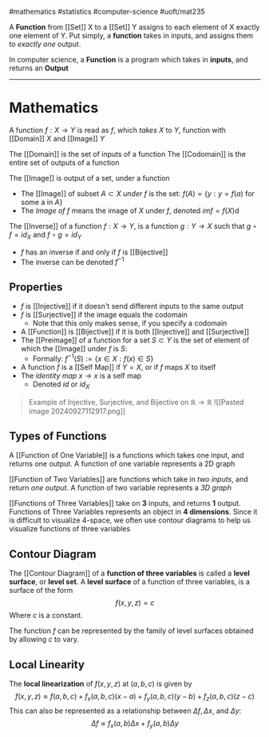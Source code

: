 #mathematics #statistics #computer-science 
#uoft/mat235 


A **Function** from [[Set]] X to a [[Set]] Y assigns to each element of X exactly one element of Y. Put simply, a **function** takes in inputs, and assigns them to *exactly one* output.

In computer science, a **Function** is a program which takes in **inputs**, and returns an **Output**

---
# Mathematics
A function $f:X\rightarrow Y$ is read as $f$, which *takes* $X$ to $Y$, function with [[Domain]] $X$ and [[Image]] $Y$

The [[Domain]] is the set of inputs of a function
The [[Codomain]] is the entire set of outputs of a function

The [[Image]] is output of a set, under a function
- The [[Image]] of subset $A\subset X$ *under* $f$ is the set: $f(A)=\{y:y=f(a) \text{ for some a in } A\}$ 
- The *Image of* $f$ means the image of $X$ under $f$, denoted $im f=f(X)$d

The [[Inverse]] of a function $f:X\rightarrow Y$, is a function $g:Y\rightarrow X$ such that $g\circ f = id_{X}$ and $f\circ g = id_{Y}$
- $f$ has an inverse if and only if $f$ is [[Bijective]]
- The inverse can be denoted $f^{-1}$
## Properties
- $f$ is [[Injective]] if it doesn't send different inputs to the same output
- $f$ is [[Surjective]] if the image equals the codomain 
	- Note that this only makes sense, if you specify a codomain
- A [[Function]] is [[Bijective]] if it is both [[Injective]] and [[Surjective]]
- The [[Preimage]] of a function for a set $S\subset Y$ is the set of element of which the [[Image]] under $f$ is $S$:
	- Formally: $f^{-1}(S):=\{x\in X: f(x)\in S\}$ 
- A function $f$ is a [[Self Map]] if $Y=X$, or if $f$ maps $X$ to itself
- The *identity map* $x\to x$ is a self map
	- Denoted $id$ or $id_{X}$

> Example of Injective, Surjective, and Bijective on $\mathbb{R}\rightarrow \mathbb{R}$
> 	![[Pasted image 20240927112917.png]]


## Types of Functions
A [[Function of One Variable]] is a functions which takes one input, and returns one output. A function of one variable represents a 2D graph

[[Function of Two Variables]] are functions which take in *two inputs*, and return *one output*. A function of two variable represents a *3D graph*

[[Functions of Three Variables]] take on **3** inputs, and returns **1** output. Functions of Three Variables represents an object in **4 dimensions**.
	Since it is difficult to visualize 4-space, we often use contour diagrams to help us visualize functions of three variables

## Contour Diagram
The [[Contour Diagram]] of a **function of three variables** is called a  **level surface**, or **level set**. 
A **level surface** of a function of three variables, is a surface of the form $$f(x,y,z)=c$$Where $c$ is a constant.

The function $f$ can be represented by the family of level surfaces obtained by allowing $c$ to vary.

## Local Linearity
The **local linearization** of $f(x,y,z)$ at $(a,b,c)$ is given by $$f(x,y,z) \approx f(a,b,c)+f_{x}(a,b,c)(x-a)+f_{y}(a,b,c)(y-b)+f_{z}(a,b,c)(z-c)$$ This can also be represented as a relationship between $\Delta f, \Delta x,$ and $\Delta y$: $$\Delta f \approx f_{x}(a,b)\Delta x+f_{y}(a,b)\Delta y$$